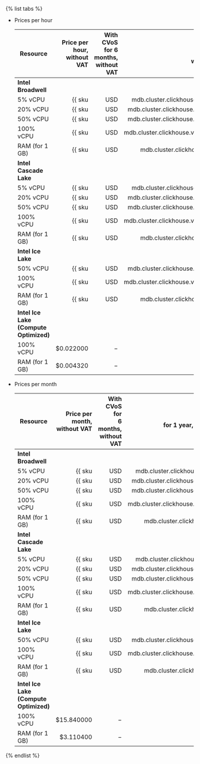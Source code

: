 {% list tabs %}

- Prices per hour

   | Resource | Price per hour,<br>without VAT | With CVoS<br>for 6 months,<br>without VAT | With CVoS<br>for 1 year,<br>without VAT |
   |----------------|--------------------------------------------------------:|-----------------------------------------------------------------------------:|-----------------------------------------------------------------------------:|
   | **Intel Broadwell** |
   | 5% vCPU | {{ sku|USD|mdb.cluster.clickhouse.v1.cpu.c5|string }} | − | − |
   | 20% vCPU | {{ sku|USD|mdb.cluster.clickhouse.v1.cpu.c20|string }} | − | − |
   | 50% vCPU | {{ sku|USD|mdb.cluster.clickhouse.v1.cpu.c50|string }} | − | − |
   | 100% vCPU | {{ sku|USD|mdb.cluster.clickhouse.v1.cpu.c100|string }} | − | − |
   | RAM (for 1 GB) | {{ sku|USD|mdb.cluster.clickhouse.v1.ram|string }} | − | − |
   | **Intel Cascade Lake** |
   | 5% vCPU | {{ sku|USD|mdb.cluster.clickhouse.v2.cpu.c5|string }} | − | − |
   | 20% vCPU | {{ sku|USD|mdb.cluster.clickhouse.v2.cpu.c20|string }} | − | − |
   | 50% vCPU | {{ sku|USD|mdb.cluster.clickhouse.v2.cpu.c50|string }} | − | − |
   | 100% vCPU | {{ sku|USD|mdb.cluster.clickhouse.v2.cpu.c100|string }} | {{ sku|USD|v1.commitment.selfcheckout.m6.mdb.ch.cpu.c100.v2|string }} (-15%) | {{ sku|USD|v1.commitment.selfcheckout.y1.mdb.ch.cpu.c100.v2|string }} (-22%) |
   | RAM (for 1 GB) | {{ sku|USD|mdb.cluster.clickhouse.v2.ram|string }} | {{ sku|USD|v1.commitment.selfcheckout.m6.mdb.ch.ram.v2|string }} (-15%) | {{ sku|USD|v1.commitment.selfcheckout.y1.mdb.ch.ram.v2|string }} (-22%) |
   | **Intel Ice Lake** |
   | 50% vCPU | {{ sku|USD|mdb.cluster.clickhouse.v3.cpu.c50|string }} | − | − |
   | 100% vCPU | {{ sku|USD|mdb.cluster.clickhouse.v3.cpu.c100|string }} | {{ sku|USD|v1.commitment.selfcheckout.m6.mdb.ch.cpu.c100.v3|string }} (-15%) | {{ sku|USD|v1.commitment.selfcheckout.y1.mdb.ch.cpu.c100.v3|string }} (-22%) |
   | RAM (for 1 GB) | {{ sku|USD|mdb.cluster.clickhouse.v3.ram|string }} | {{ sku|USD|v1.commitment.selfcheckout.m6.mdb.ch.ram.v3|string }} (-15%) | {{ sku|USD|v1.commitment.selfcheckout.y1.mdb.ch.ram.v3|string }} (-22%) |
   | **Intel Ice Lake (Compute Optimized)** |
   | 100% vCPU | $0.022000 | − | − |
   | RAM (for 1 GB) | $0.004320 | − | − |

- Prices per month

   | Resource | Price per month,<br>without VAT | With CVoS for<br>6 months, without VAT | With CVoS<br>for 1 year, without VAT |
   |----------------|--------------------------------------------------------------:|-----------------------------------------------------------------------------------:|-----------------------------------------------------------------------------------:|
   | **Intel Broadwell** |
   | 5% vCPU | {{ sku|USD|mdb.cluster.clickhouse.v1.cpu.c5|month|string }} | − | − |
   | 20% vCPU | {{ sku|USD|mdb.cluster.clickhouse.v1.cpu.c20|month|string }} | − | − |
   | 50% vCPU | {{ sku|USD|mdb.cluster.clickhouse.v1.cpu.c50|month|string }} | − | − |
   | 100% vCPU | {{ sku|USD|mdb.cluster.clickhouse.v1.cpu.c100|month|string }} | − | − |
   | RAM (for 1 GB) | {{ sku|USD|mdb.cluster.clickhouse.v1.ram|month|string }} | − | − |
   | **Intel Cascade Lake** |
   | 5% vCPU | {{ sku|USD|mdb.cluster.clickhouse.v2.cpu.c5|month|string }} | − | − |
   | 20% vCPU | {{ sku|USD|mdb.cluster.clickhouse.v2.cpu.c20|month|string }} | − | − |
   | 50% vCPU | {{ sku|USD|mdb.cluster.clickhouse.v2.cpu.c50|month|string }} | − | − |
   | 100% vCPU | {{ sku|USD|mdb.cluster.clickhouse.v2.cpu.c100|month|string }} | {{ sku|USD|v1.commitment.selfcheckout.m6.mdb.ch.cpu.c100.v2|month|string }} (-15%) | {{ sku|USD|v1.commitment.selfcheckout.y1.mdb.ch.cpu.c100.v2|month|string }} (-22%) |
   | RAM (for 1 GB) | {{ sku|USD|mdb.cluster.clickhouse.v2.ram|month|string }} | {{ sku|USD|v1.commitment.selfcheckout.m6.mdb.ch.ram.v2|month|string }} (-15%) | {{ sku|USD|v1.commitment.selfcheckout.y1.mdb.ch.ram.v2|month|string }} (-22%) |
   | **Intel Ice Lake** |
   | 50% vCPU | {{ sku|USD|mdb.cluster.clickhouse.v3.cpu.c50|month|string }} | − | − |
   | 100% vCPU | {{ sku|USD|mdb.cluster.clickhouse.v3.cpu.c100|month|string }} | {{ sku|USD|v1.commitment.selfcheckout.m6.mdb.ch.cpu.c100.v3|month|string }} (-15%) | {{ sku|USD|v1.commitment.selfcheckout.y1.mdb.ch.cpu.c100.v3|month|string }} (-22%) |
   | RAM (for 1 GB) | {{ sku|USD|mdb.cluster.clickhouse.v3.ram|month|string }} | {{ sku|USD|v1.commitment.selfcheckout.m6.mdb.ch.ram.v3|month|string }} (-15%) | {{ sku|USD|v1.commitment.selfcheckout.y1.mdb.ch.ram.v3|month|string }} (-22%) |
   | **Intel Ice Lake (Compute Optimized)** |
   | 100% vCPU | $15.840000 | − | − |
   | RAM (for 1 GB) | $3.110400 | − | − |

{% endlist %}